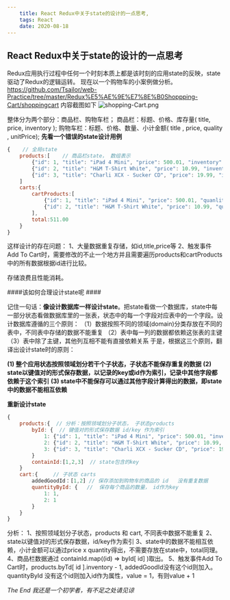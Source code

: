 ```yaml
---
    title: React Redux中关于state的设计的一点思考,
    tags: React
    date: 2020-08-18
---
```

## React Redux中关于state的设计的一点思考 ##

Redux应用执行过程中任何一个时刻本质上都是该时刻的应用state的反映，state驱动了Redux的逻辑运转。
现在以一个购物车的小案例做分析。
https://github.com/Tsailor/web-Practice/tree/master/Redux%E5%AE%9E%E7%8E%B0Shoppping-Cart/shoppingcart
内容截图如下
![shopping-Cart.png](shopping-Cart.PNG)
<!--more-->
整体分为两个部分：商品栏、购物车栏；
商品栏：标题、价格、库存量( title, price, inventory );
购物车栏：标题、价格、数量、小计金额( title , price, quality , unitPrice);
**先看一个错误的state设计用例**
```javascript
{    // 全局state
    products:[    // 商品栏state， 数组表示
        {"id": 1, "title": "iPad 4 Mini", "price": 500.01, "inventory": 2},
        {"id": 2, "title": "H&M T-Shirt White", "price": 10.99, "inventory": 10},
        {"id": 3, "title": "Charli XCX - Sucker CD", "price": 19.99, "inventory": 5}
    ]
    carts:{
        cartProducts:[
            {"id": 1, "title": "iPad 4 Mini", "price": 500.01, "quanlity": 1, "unitPrice" : 500.01},
            {"id": 2, "title": "H&M T-Shirt White", "price": 10.99, "quanlity": 1, "unitPrice" : 10.99},
        ],
        total:511.00
    }
}
```
这样设计的存在问题：
1、大量数据重复存储，如id,title,price等
2、触发事件Add To Cart时，需要修改的不止一个地方并且需要遍历products和cartProducts中的所有数据根据id进行比较。

存储浪费且性能消耗。

####该如何合理设计state呢 ####

记住一句话：**像设计数据库一样设计state**。把state看做一个数据库，state中每一部分状态看做数据库里的一张表，状态中的每一个字段对应表中的一个字段。设计数据库遵循的三个原则：
（1）数据按照不同的领域(domain)分类存放在不同的表中，不同表中存储的数据不能重复
（2）表中每一列的数据都依赖这张表的主键
（3）表中除了主键，其他列互相不能有直接依赖关系
于是，根据这三个原则，翻译出设计state时的原则：

**(1) 整个应用状态按照领域划分若干个子状态，子状态不能保存重复的数据**
**(2) state以键值对的形式保存数据，以记录的key或id作为索引，记录中其他字段都依赖于这个索引**
**(3) state中不能保存可以通过其他字段计算得出的数据，即state中的数据不能相互依赖**

**重新设计state**
```javascript
{
    products:{  // 分析：按照领域划分子状态， 子状态products 
        byId: {  // 键值对的形式保存数据 id/key 作为索引
            1: {"id": 1, "title": "iPad 4 Mini", "price": 500.01, "inventory": 2},
            2: {"id": 2, "title": "H&M T-Shirt White", "price": 10.99, "inventory": 10},
            3: {"id": 3, "title": "Charli XCX - Sucker CD", "price": 19.99, "inventory": 5}
        }
        containId:[1,2,3]  // state包含的key
    }
    cart:{     // 子状态 carts
        addedGoodId：[1,2] // 保存添加到购物车的商品的 id   没有重复数据
        quantityById: {   //  保存每个商品的数量， id作为key
            1: 1,
            2: 1
        }
    }
}
```
分析：
1、按照领域划分子状态，products 和 cart, 不同表中数据不能重复
2、state以键值对的形式保存数据，id/key作为索引
3、state中的数据不能相互依赖，小计金额可以通过price x quantity得出，不需要存放在state中，total同理。
4、商品栏数据通过 containId.map((id) => byId[ id] )取出。
5、触发事件Add To Cart时，products.byTd[ id ].inventory - 1, addedGoodId没有这个id则加入。quantityById 没有这个id则加入id作为属性，value = 1，有则value + 1

*The End*
*我还是一个初学者，有不足之处请见谅*